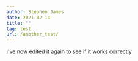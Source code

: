 ```yaml
---
author: Stephen James
date: 2021-02-14
title: ""
tag: test
url: /another_test/
---
```

I've now edited it again to see if it works correctly
